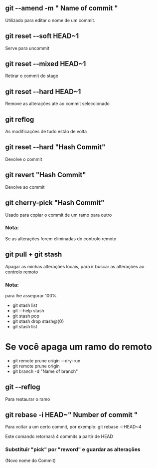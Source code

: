 ## git --amend -m " **Name of commit** "

Utilizado para editar o nome de um commit.

## git reset --soft HEAD~1

Serve para uncommit

## git reset --mixed HEAD~1

Retirar o commit do stage

## git reset --hard HEAD~1

Remove as alterações até ao commit seleccionado

## git reflog

As modificações de tudo estão de volta

## git reset --hard "Hash Commit"

Devolve o commit

## git revert "Hash Commit"

Devolve ao commit

## git cherry-pick "Hash Commit"

Usado para copiar o commit de um ramo para outro

### Nota:

Se as alterações forem eliminadas do controlo remoto

## git pull + git stash

Apagar as minhas alterações locais, para ir buscar as alterações ao controlo remoto

### Nota:

para lhe assegurar 100%

- git stash list
- git --help stash
- git stash pop
- git stash drop stash@{0}
- git stash list

# Se você apaga um ramo do remoto

- git remote prune origin --dry-run
- git remote prune origin
- git branch -d "Name of branch"

## git --reflog

Para restaurar o ramo

## git rebase -i HEAD~" Number of commit "

Para voltar a um certo commit, por exemplo:
git rebase -i HEAD~4

Este comando retornará 4 commits a partir de HEAD

### Substituir "pick" por "reword" e guardar as alterações

(Novo nome do Commit)
